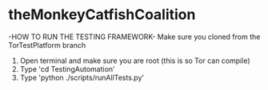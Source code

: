 # theMonkeyCatfishCoalition
-HOW TO RUN THE TESTING FRAMEWORK-
Make sure you cloned from the TorTestPlatform branch
1. Open terminal and make sure you are root (this is so Tor can compile)
2. Type 'cd TestingAutomation'
3. Type 'python ./scripts/runAllTests.py'
